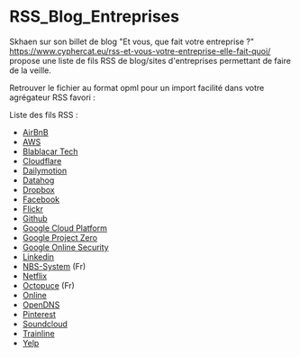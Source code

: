 # RSS_Blog_Entreprises

Skhaen sur son billet de blog "Et vous, que fait votre entreprise ?" https://www.cyphercat.eu/rss-et-vous-votre-entreprise-elle-fait-quoi/ propose une liste de fils RSS de blog/sites d'entreprises permettant de faire de la veille.

Retrouver le fichier au format opml pour un import facilité dans votre agrégateur RSS favori : 

Liste des fils RSS : 
<ul>
<li><a href="http://nerds.airbnb.com/feed/">AirBnB</a></li>
<li><a href="https://feeds.feedburner.com/AmazonWebServicesBlog">AWS</a></li>
<li><a href="http://blablatech.com/atom.xml">Blablacar Tech</a></li>
<li><a href="https://blog.cloudflare.com/rss/">Cloudflare</a></li>
<li><a href="http://engineering.dailymotion.com/rss/">Dailymotion</a></li>
<li><a href="https://engineering.datadoghq.com/index.xml">Datahog</a></li>
<li><a href="https://blogs.dropbox.com/tech/feed/">Dropbox</a></li>
<li><a href="https://code.facebook.com/posts/rss">Facebook</a></li>
<li><a href="https://code.flickr.net/feed/">Flickr</a></li>
<li><a href="http://githubengineering.com/atom.xml">Github</a></li>
<li><a href="https://feeds.feedburner.com/ClPlBl">Google Cloud Platform</a></li>
<li><a href="https://googleprojectzero.blogspot.fr/">Google Project Zero</a></li>
<li><a href="https://feeds.feedburner.com/GoogleOnlineSecurityBlog">Google Online Security</a></li>
<li><a href="https://engineering.linkedin.com/blog">Linkedin</a></li>
<li><a href="https://www.nbs-system.com/feed">NBS-System</a> (Fr)</li>
<li><a href="http://techblog.netflix.com/feeds/posts/default">Netflix</a></li>
<li><a href="https://www.octopuce.fr/categorie/blog/feed/">Octopuce</a> (Fr)</li>
<li><a href="https://blog.online.net/rss/">Online</a></li>
<li><a href="https://blog.opendns.com/feed/">OpenDNS</a></li>
<li><a href="https://engineering.pinterest.com/blog/rss">Pinterest</a></li>
<li><a href="https://developers.soundcloud.com/blog.rss">Soundcloud</a></li>
<li><a href="https://blog.trainline.eu/">Trainline</a></li>
<li><a href="https://engineeringblog.yelp.com/">Yelp</a></li>
</ul>
